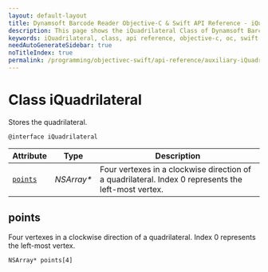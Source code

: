 ```yaml
---
layout: default-layout
title: Dynamsoft Barcode Reader Objective-C & Swift API Reference - iQuadrilateral Class
description: This page shows the iQuadrilateral Class of Dynamsoft Barcode Reader for iOS SDK.
keywords: iQuadrilateral, class, api reference, objective-c, oc, swift
needAutoGenerateSidebar: true
noTitleIndex: true
permalink: /programming/objectivec-swift/api-reference/auxiliary-iQuadrilateral.html
---
```



# Class iQuadrilateral

Stores the quadrilateral.  

```objc
@interface iQuadrilateral 
```  

| Attribute | Type | Description |
|---------- | ---- | ----------- |
| [`points`](#points) | *NSArray\** | Four vertexes in a clockwise direction of a quadrilateral. Index 0 represents the left-most vertex. |

## points

Four vertexes in a clockwise direction of a quadrilateral. Index 0 represents the left-most vertex.

```objc
NSArray* points[4]
```
